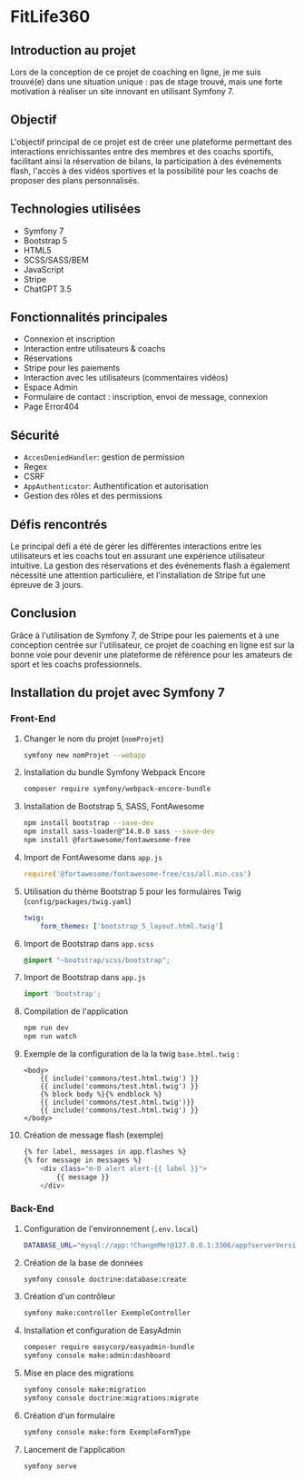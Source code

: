 # FitLife360

## Introduction au projet
Lors de la conception de ce projet de coaching en ligne, je me suis trouvé(e) dans une situation unique : pas de stage trouvé, mais une forte motivation à réaliser un site innovant en utilisant Symfony 7.

## Objectif
L'objectif principal de ce projet est de créer une plateforme permettant des interactions enrichissantes entre des membres et des coachs sportifs, facilitant ainsi la réservation de bilans, la participation à des événements flash, l'accès à des vidéos sportives et la possibilité pour les coachs de proposer des plans personnalisés.

## Technologies utilisées
- Symfony 7
- Bootstrap 5
- HTML5
- SCSS/SASS/BEM
- JavaScript
- Stripe
- ChatGPT 3.5

## Fonctionnalités principales
- Connexion et inscription
- Interaction entre utilisateurs & coachs
- Réservations
- Stripe pour les paiements
- Interaction avec les utilisateurs (commentaires vidéos)
- Espace Admin
- Formulaire de contact : inscription, envoi de message, connexion
- Page Error404

## Sécurité
- `AccesDeniedHandler`: gestion de permission
- Regex
- CSRF
- `AppAuthenticator`: Authentification et autorisation
- Gestion des rôles et des permissions

## Défis rencontrés
Le principal défi a été de gérer les différentes interactions entre les utilisateurs et les coachs tout en assurant une expérience utilisateur intuitive. La gestion des réservations et des événements flash a également nécessité une attention particulière, et l'installation de Stripe fut une épreuve de 3 jours.

## Conclusion
Grâce à l'utilisation de Symfony 7, de Stripe pour les paiements et à une conception centrée sur l'utilisateur, ce projet de coaching en ligne est sur la bonne voie pour devenir une plateforme de référence pour les amateurs de sport et les coachs professionnels.

## Installation du projet avec Symfony 7

### Front-End
1. Changer le nom du projet (`nomProjet`)
    ```bash
    symfony new nomProjet --webapp
    ```

2. Installation du bundle Symfony Webpack Encore
    ```bash
    composer require symfony/webpack-encore-bundle
    ```

3. Installation de Bootstrap 5, SASS, FontAwesome
    ```bash
    npm install bootstrap --save-dev
    npm install sass-loader@^14.0.0 sass --save-dev
    npm install @fortawesome/fontawesome-free
    ```

4. Import de FontAwesome dans `app.js`
    ```javascript
    require('@fortawesome/fontawesome-free/css/all.min.css')
    ```

5. Utilisation du thème Bootstrap 5 pour les formulaires Twig (`config/packages/twig.yaml`)
    ```yaml
    twig:
        form_themes: ['bootstrap_5_layout.html.twig']
    ```

6. Import de Bootstrap dans `app.scss`
    ```scss
    @import "~bootstrap/scss/bootstrap";
    ```

7. Import de Bootstrap dans `app.js`
    ```javascript
    import 'bootstrap';
    ```

8. Compilation de l'application
    ```bash
    npm run dev
    npm run watch
    ```

9. Exemple de la configuration de la la twig `base.html.twig` :
    ```twig
    <body>
        {{ include('commons/test.html.twig') }}
        {{ include('commons/test.html.twig') }}
        {% block body %}{% endblock %}
        {{ include('commons/test.html.twig')}}
        {{ include('commons/test.html.twig') }}
    </body>
    ```

10. Création de message flash (exemple)
    ```bash
    {% for label, messages in app.flashes %}
    {% for message in messages %}
        <div class="m-0 alert alert-{{ label }}">
            {{ message }}
        </div>
    ```
    
### Back-End
1. Configuration de l'environnement (`.env.local`)
    ```bash
    DATABASE_URL="mysql://app:!ChangeMe!@127.0.0.1:3306/app?serverVersion=8.0.32&charset=utf8mb4"
    ```

2. Création de la base de données
    ```bash
    symfony console doctrine:database:create
    ```

3. Création d'un contrôleur
    ```bash
    symfony make:controller ExempleController
    ```

4. Installation et configuration de EasyAdmin
    ```bash
    composer require easycorp/easyadmin-bundle
    symfony console make:admin:dashboard
    ```

5. Mise en place des migrations
    ```bash
    symfony console make:migration
    symfony console doctrine:migrations:migrate
    ```

6. Création d'un formulaire
    ```bash
    symfony console make:form ExempleFormType
    ```

7. Lancement de l'application
    ```bash
    symfony serve
    ```
